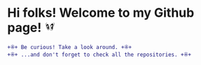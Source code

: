 
# Hi folks! Welcome to my Github page! <img src="piscapisca.gif" alt="eyes blinking" style= "margin:0; padding:0; float:bottom; width: 5%; height: auto;" class="responsive"/>

```diff
+⁜+ Be curious! Take a look around. +⁜+
+⁜+ ...and don't forget to check all the repositories. +⁜+
```
